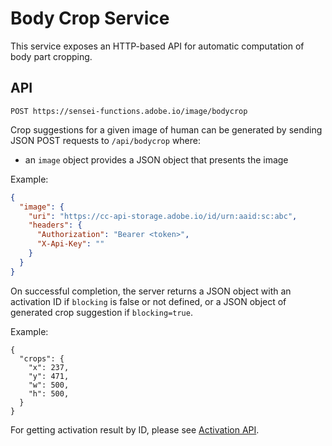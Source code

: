 # Body Crop Service

This service exposes an HTTP-based API for automatic computation of body part cropping.


## API

`POST https://sensei-functions.adobe.io/image/bodycrop`

Crop suggestions for a given image of human can be generated by sending JSON POST requests to `/api/bodycrop` where:

* an `image` object provides a JSON object that presents the image

Example:

```json
{
  "image": {
    "uri": "https://cc-api-storage.adobe.io/id/urn:aaid:sc:abc",
    "headers": {
      "Authorization": "Bearer <token>",
      "X-Api-Key": ""
    }
  }
}
```

On successful completion, the server returns a JSON object with an activation ID if `blocking` is false or not defined, or a JSON object of generated crop suggestion if `blocking=true`.

Example:

```
{
  "crops": {
    "x": 237,
    "y": 471,
    "w": 500,
    "h": 500,
  }
}
```

For getting activation result by ID, please see [Activation API](activation.md).
